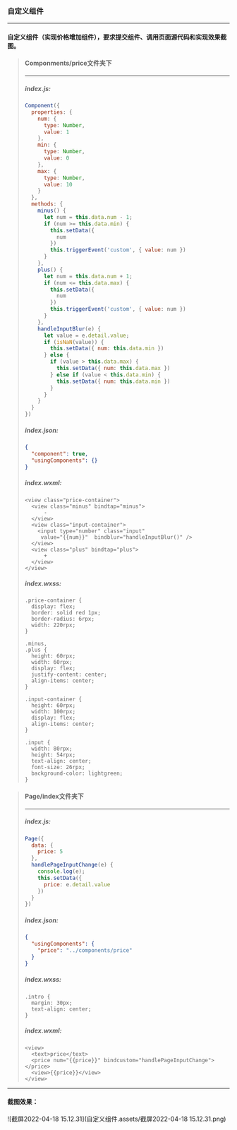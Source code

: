 ### 自定义组件

---

#### 自定义组件（实现价格增加组件），要求提交组件、调用页面源代码和实现效果截图。

> #### Componments/price文件夹下
>
> ---
>
> ##### index.js:
>
> ```javascript
> Component({
>   properties: {
>     num: {
>       type: Number,
>       value: 1
>     },
>     min: {
>       type: Number,
>       value: 0
>     },
>     max: {
>       type: Number,
>       value: 10
>     }
>   },
>   methods: {
>     minus() {
>       let num = this.data.num - 1;
>       if (num >= this.data.min) {
>         this.setData({
>           num
>         })
>         this.triggerEvent('custom', { value: num })
>       }
>     },
>     plus() {
>       let num = this.data.num + 1;
>       if (num <= this.data.max) {
>         this.setData({
>           num
>         })
>         this.triggerEvent('custom', { value: num })
>       }
>     },
>     handleInputBlur(e) {
>       let value = e.detail.value;
>       if (isNaN(value)) {
>         this.setData({ num: this.data.min })
>       } else {
>         if (value > this.data.max) {
>           this.setData({ num: this.data.max })
>         } else if (value < this.data.min) {
>           this.setData({ num: this.data.min })
>         }
>       }
>     }
>   }
> })
> ```
>
> ##### index.json:
>
> ````json
> {
>   "component": true,
>   "usingComponents": {}
> }
> ````
>
> ##### index.wxml:
>
> ```wxml
> <view class="price-container">
>   <view class="minus" bindtap="minus">
>       -
>   </view>
>   <view class="input-container">
>     <input type="number" class="input"      
>      value="{{num}}"  bindblur="handleInputBlur()" />
>   </view>
>   <view class="plus" bindtap="plus">
>       +
>   </view>
> </view>
> ```
>
> ##### index.wxss:
>
> ```wxss
> .price-container {
>   display: flex;
>   border: solid red 1px;
>   border-radius: 6rpx;
>   width: 220rpx;
> }
> 
> .minus,
> .plus {
>   height: 60rpx;
>   width: 60rpx;
>   display: flex;
>   justify-content: center;
>   align-items: center;
> }
> 
> .input-container {
>   height: 60rpx;
>   width: 100rpx;
>   display: flex;
>   align-items: center;
> }
> 
> .input {
>   width: 80rpx;
>   height: 54rpx;
>   text-align: center;
>   font-size: 26rpx;
>   background-color: lightgreen;
> }
> ```

> #### Page/index文件夹下
>
> ----
>
> ##### index.js:
>
> ```javascript
> Page({
>   data: {
>     price: 5
>   },
>   handlePageInputChange(e) {
>     console.log(e);
>     this.setData({
>       price: e.detail.value
>     })
>   }
> })
> ```
>
> ##### index.json:
>
> ```json
> {
>   "usingComponents": {
>     "price": "../components/price"
>   }
> }
> ```
>
> ##### index.wxss:
>
> ```wxss
> .intro {
>   margin: 30px;
>   text-align: center;
> }
> ```
>
> ##### index.wxml:
>
> ```wxml
> <view>
>   <text>price</text>
>   <price num="{{price}}" bindcustom="handlePageInputChange"></price>
>   <view>{{price}}</view>
> </view>
> ```

----

#### 截图效果：

![截屏2022-04-18 15.12.31](自定义组件.assets/截屏2022-04-18 15.12.31.png)